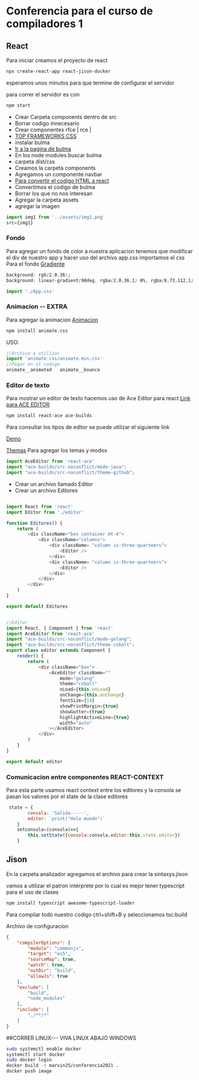 # Conferencia para el curso de compiladores 1
## React

Para iniciar creamos el proyecto de react
```bash
npx create-react-app react-jison-docker 
```
esperamos unos minutos para que termine de configurar el servidor


para correr el servidor es con 

```bash
npm start
```
* Crear Carpeta components dentro de src
* Borrar codigo innecesario
* Crear componentes rfce | rce |     
* [TOP FRAMEWORKS CSS](https://athemes.com/collections/best-css-frameworks/)
* instalar bulma
* [Ir a la pagina de bulma](https://bulma.io/)
* En los node modules buscar bulma
* carpeta dist/css
* Creamos la carpeta components
* Agregamos un componente navbar
* [Para convertir el codigo HTML a react](https://magic.reactjs.net/htmltojsx.htm)
* Convertimos el codigo de bulma
* Borrar los que no nos interesan
* Agregar la carpeta assets
* agregar la imagen
```javascript
import img1 from '../assets/img1.png'
src={img1}
```
### Fondo
Para agregar un fondo de color a nuestra aplicacion tenemos que modificar el div de nuestro app y hacer uso del archivo app.css
importamos el css
Para el fondo
[Gradiente](https://cssgradient.io/)
```css
background: rgb(2,0,36);
background: linear-gradient(90deg, rgba(2,0,36,1) 0%, rgba(8,73,112,1) 26%, rgba(20,224,240,1) 65%, rgba(223,255,251,1) 90%);
```


```javascript
import './App.css'
```

### Animacion -- EXTRA
Para agregar la animacion
[Animacion](https://animate.style/)


```bash
npm install animate.css

```

USO:
```javascript
//Archivo a utilizar
import 'animate.css/animate.min.css'
//Pegar en el codigo
animate__animated   animate__bounce
```




### Editor de texto
Para mostrar un editor de texto hacemos uso de Ace Editor para react
[Link para ACE EDITOR](https://github.com/securingsincity/react-ace)
```bash
npm install react-ace ace-builds
```
Para consultar los tipos de editor se puede utilizar el siguiente link


[Demo](https://securingsincity.github.io/react-ace/)


[Themas](https://ace.c9.io/build/kitchen-sink.html)
Para agregar los temas y modos
```javascript
import AceEditor from 'react-ace'
import "ace-builds/src-noconflict/mode-java";
import "ace-builds/src-noconflict/theme-github";
```
* Crear un archivo llamado Editor 
* Crear un archivo Editores 

```javascript

import React from 'react'
import Editor from './editor'

function Editores() {
    return (
        <div className="box container mt-4">
            <div className="columns">
                <div className= "column is-three-quarteers">
                    <Editor />
                </div>
                <div className= "column is-three-quarteers">
                    <Editor />
                </div>
            </div>
        </div>
    )
}

export default Editores


//Editor
import React, { Component } from 'react'
import AceEditor from 'react-ace'
import "ace-builds/src-noconflict/mode-golang";
import "ace-builds/src-noconflict/theme-cobalt";
export class editor extends Component {
    render() {
        return (
            <div className="box">
                <AceEditor className=""
                    mode="golang"
                    theme="cobalt"
                    nLoad={this.onLoad}
                    onChange={this.onChange}
                    fontSize={14}
                    showPrintMargin={true}
                    showGutter={true}
                    highlightActiveLine={true}
                    width="auto"
                ></AceEditor>
            </div>
        )
    }
}

export default editor
```


### Comunicacion entre componentes REACT-CONTEXT

Para esta parte usamos react context entre los editores y la consola
se pasan los valores por el state de la clase editores

```javascript
 state = {
        consola: 'Salida-----',
        editor: `print("Hola mundo")`
    }
    setconsola=(consola)=>{
        this.setState({consola:consola,editor:this.state.editor})
    }
```

## Jison
En la carpeta analizador agregamos el archivo para crear la sintaxys.jison

vamos a utilizar el patron interprete por lo cual es mejor tener typescript para el uso de clases
```bash
npm install typescript awesome-typescript-loader
```

Para compilar todo nuestro codigo ctrl+shift+B y seleccionamos tsc:build

Archivo de configuracion
```json
{
    "compilerOptions": {
        "module": "commonjs",
        "target": "es5",
        "sourceMap": true,
        "watch": true,
        "outDir": "build",
        "allowJs": true
    },
    "exclude": [
        "build",
        "node_modules"
    ],
    "include": [
        "./**/*"
    ]
}
```

##CORRER LINUX--- VIVA LINUX ABAJO WINDOWS
```bash
sudo systemctl enable docker
systemctl start docker
sudo docker login
docker build -t marvin25/conferencia2021 .
docker push image
```